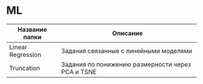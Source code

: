 # ML
| Название папки | Описание |
| -------------- | -------- |
| Linear Regression | Задания связанные с линейными моделями |
| Truncation | Задания по понижению размерности через PCA и TSNE |
